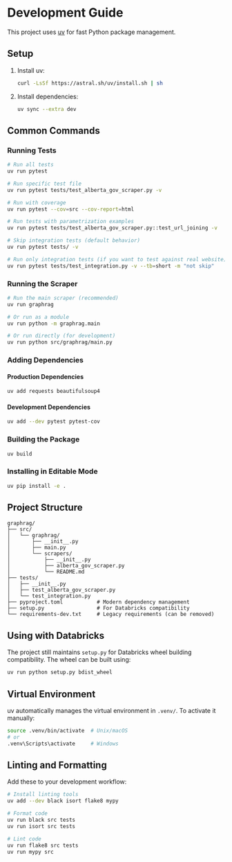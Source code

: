 # Development Guide

This project uses [uv](https://docs.astral.sh/uv/) for fast Python package management.

## Setup

1. Install uv:
   ```bash
   curl -LsSf https://astral.sh/uv/install.sh | sh
   ```

2. Install dependencies:
   ```bash
   uv sync --extra dev
   ```

## Common Commands

### Running Tests
```bash
# Run all tests
uv run pytest

# Run specific test file
uv run pytest tests/test_alberta_gov_scraper.py -v

# Run with coverage
uv run pytest --cov=src --cov-report=html

# Run tests with parametrization examples
uv run pytest tests/test_alberta_gov_scraper.py::test_url_joining -v

# Skip integration tests (default behavior)
uv run pytest tests/ -v

# Run only integration tests (if you want to test against real website)
uv run pytest tests/test_integration.py -v --tb=short -m "not skip"
```

### Running the Scraper
```bash
# Run the main scraper (recommended)
uv run graphrag

# Or run as a module
uv run python -m graphrag.main

# Or run directly (for development)
uv run python src/graphrag/main.py
```

### Adding Dependencies

#### Production Dependencies
```bash
uv add requests beautifulsoup4
```

#### Development Dependencies
```bash
uv add --dev pytest pytest-cov
```

### Building the Package
```bash
uv build
```

### Installing in Editable Mode
```bash
uv pip install -e .
```

## Project Structure

```
graphrag/
├── src/
│   └── graphrag/
│       ├── __init__.py
│       ├── main.py
│       └── scrapers/
│           ├── __init__.py
│           ├── alberta_gov_scraper.py
│           └── README.md
├── tests/
│   ├── __init__.py
│   ├── test_alberta_gov_scraper.py
│   └── test_integration.py
├── pyproject.toml           # Modern dependency management
├── setup.py                 # For Databricks compatibility
└── requirements-dev.txt     # Legacy requirements (can be removed)
```

## Using with Databricks

The project still maintains `setup.py` for Databricks wheel building compatibility. The wheel can be built using:

```bash
uv run python setup.py bdist_wheel
```

## Virtual Environment

uv automatically manages the virtual environment in `.venv/`. To activate it manually:

```bash
source .venv/bin/activate  # Unix/macOS
# or
.venv\Scripts\activate     # Windows
```

## Linting and Formatting

Add these to your development workflow:

```bash
# Install linting tools
uv add --dev black isort flake8 mypy

# Format code
uv run black src tests
uv run isort src tests

# Lint code
uv run flake8 src tests
uv run mypy src
``` 